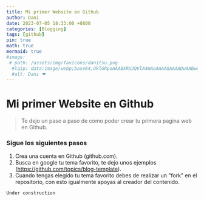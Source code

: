 ```yaml
---
title: Mi primer Website en Github
author: Dani
date: 2023-07-05 18:33:00 +0800
categories: [Blogging]
tags: [github]
pin: true
math: true
mermaid: true
#image:
 # path: /assets/img/favicons/danitsu.png
  #lqip: data:image/webp;base64,UklGRpoAAABXRUJQVlA4WAoAAAAQAAAADwAABwAAQUxQSDIAAAARL0AmbZurmr57yyIiqE8oiG0bejIYEQTgqiDA9vqnsUSI6H+oAERp2HZ65qP/VIAWAFZQOCBCAAAA8AEAnQEqEAAIAAVAfCWkAALp8sF8rgRgAP7o9FDvMCkMde9PK7euH5M1m6VWoDXf2FkP3BqV0ZYbO6NA/VFIAAAA
  #alt: Dani ❤
---
```


<h1 class="mt-5">Mi primer Website en Github</h1>

> Te dejo un paso a paso de como poder crear tu primera pagina web en Github.

### Sigue los siguientes pasos

1. Crea una cuenta en Github (github.com).
2. Busca en google tu tema favorito, te dejo unos ejemplos (https://github.com/topics/blog-template).
3. Cuando tengas elegido tu tema favorito debes de realizar un "fork" en el repositorio, con esto igualmente apoyas al creador del contenido.



```
Under construction

```
